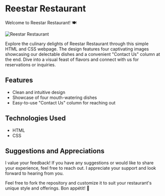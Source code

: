 # Reestar Restaurant

Welcome to Reestar Restaurant! 🍽️

![Reestar Restaurant](path/to/restaurant_images.jpg)

Explore the culinary delights of Reestar Restaurant through this simple HTML and CSS webpage. The design features four captivating images showcasing our delectable dishes and a convenient "Contact Us" column at the end. Dive into a visual feast of flavors and connect with us for reservations or inquiries.

## Features
- Clean and intuitive design
- Showcase of four mouth-watering dishes
- Easy-to-use "Contact Us" column for reaching out

## Technologies Used
- HTML
- CSS

## Suggestions and Appreciations
I value your feedback! If you have any suggestions or would like to share your experience, feel free to reach out. I appreciate your support and look forward to hearing from you.

Feel free to fork the repository and customize it to suit your restaurant's unique style and offerings. Bon appétit! 🌟

